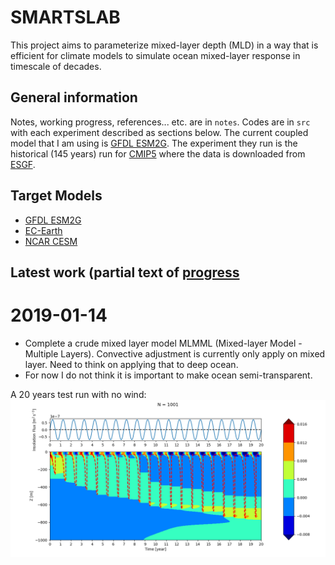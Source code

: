 # SMARTSLAB

This project aims to parameterize mixed-layer depth (MLD) in a way that is efficient for climate models to simulate ocean mixed-layer response in timescale of decades.

## General information

Notes, working progress, references... etc. are in `notes`.
Codes are in `src` with each experiment described as sections below.
The current coupled model that I am using is [GFDL ESM2G](https://www.gfdl.noaa.gov/earth-system-model/). The experiment they run is the historical (145 years) run for [CMIP5](https://cmip.llnl.gov/cmip5/) where the data is downloaded from [ESGF](https://esgf-node.llnl.gov/projects/cmip5/).

## Target Models

- [GFDL ESM2G](https://www.gfdl.noaa.gov/earth-system-model/)
- [EC-Earth](http://www.ec-earth.org/)
- [NCAR CESM](http://www.cesm.ucar.edu/experiments/cesm1.0/)

## Latest work (partial text of [progress](./notes/01-progress.md) 


# 2019-01-14
- Complete a crude mixed layer model MLMML (Mixed-layer Model - Multiple Layers).
  Convective adjustment is currently only apply on mixed layer. Need to think on applying that to deep ocean.
- For now I do not think it is important to make ocean semi-transparent.

A 20 years test run with no wind:
![](./saved_img/MLMML_test.png)

